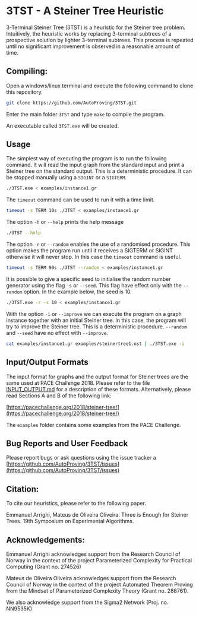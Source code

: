 # 3TST - A Steiner Tree Heuristic

3-Terminal Steiner Tree (3TST) is a heuristic for the Steiner tree problem. Intuitively, the heuristic works
by replacing 3-terminal subtrees of a prospective solution by lighter 3-terminal subtrees. This process
is repeated until no significant improvement is observed in a reasonable amount of time. 

## Compiling: 

Open a windows/linux terminal and execute the following command 
to clone this repository. 

```sh
git clone https://github.com/AutoProving/3TST.git
```
Enter the main folder `3TST` and type `make` to compile the program. 

An executable called `3TST.exe` will be created. 

## Usage

The simplest way of executing the program is to run the following command.
It will read the input graph from the standard input and print a Steiner tree
on the standard output. This is a deterministic procedure. It can be stopped
manually using a `SIGINT` or a `SIGTERM`.

```sh
./3TST.exe < examples/instance1.gr
```

The `timeout` command can be used to run it with a time limit.

```sh
timeout -s TERM 10s ./3TST < examples/instance1.gr
```

The option `-h` or `--help` prints the help message

```sh
./3TST --help
```

The option `-r` or `--random` enables the use of a randomised procedure. This option makes
the program run until it receives a SIGTERM or SIGINT otherwise it will never stop.
In this case the `timeout` command is useful.

```sh
timeout -s TERM 90s ./3TST --random < examples/instance1.gr
```

It is possible to give a specific seed to initialise the random number generator using
the flag `-s` or `--seed`. This flag have effect only with the `--random` option.
In the example below, the seed is 10.

```sh
./3TST.exe -r -s 10 < examples/instance1.gr
```

With the option `-i` or `--improve` we can execute the program on a graph instance
together with an initial Steiner tree. In this case, the program will try to improve
the Steiner tree. This is a deterministic procedure. `--random` and
`--seed` have no effect with `--improve`.

```sh
cat examples/instance1.gr examples/steinertree1.ost | ./3TST.exe -i
```


## Input/Output Formats

The input format for graphs and the output format for Steiner trees are the
same used at PACE Challenge 2018. Please refer to the file [INPUT_OUTPUT.md](INPUT_OUTPUT.md)
for a description of these formats. Alternatively, please read Sections
A and B of the following link:

[https://pacechallenge.org/2018/steiner-tree/](https://pacechallenge.org/2018/steiner-tree/)

The `examples` folder contains some examples from the PACE Challenge.

## Bug Reports and User Feedback

Please report bugs or ask questions using the issue tracker a [https://github.com/AutoProving/3TST/issues](https://github.com/AutoProving/3TST/issues)

## Citation: 

To cite our heuristics, please refer to the following paper.

Emmanuel Arrighi, Mateus de Oliveira Oliveira. Three is Enough for Steiner Trees. 
19th Symposium on Experimental Algorithms.

## Acknowledgements: 

Emmanuel Arrighi acknowledges support from the Research Council of Norway in the
context of the project Parameterized Complexity for Practical Computing (Grant no. 274526)

Mateus de Oliveira Oliveira acknowledges support from the Research Council of 
Norway in the context of the project Automated Theorem Proving from the Mindset of 
Parameterized Complexity Theory (Grant no. 288761). 

We also acknowledge support from the Sigma2 Network (Proj. no. NN9535K)
